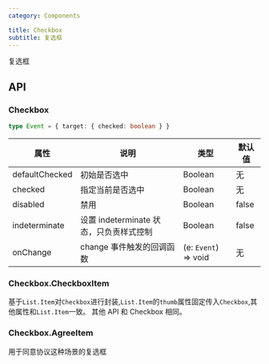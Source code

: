 ```yaml
---
category: Components

title: Checkbox
subtitle: 复选框
---
```


复选框

## API

### Checkbox

```ts
type Event = { target: { checked: boolean } }
```

属性 | 说明 | 类型 | 默认值
----|-----|------|------
| defaultChecked  |  初始是否选中  | Boolean   | 无  |
| checked         |   指定当前是否选中   | Boolean  | 无  |
| disabled        |   禁用      | Boolean |  false  |
| indeterminate   | 设置 indeterminate 状态，只负责样式控制 | Boolean | false |
| onChange        | change 事件触发的回调函数 | (e: `Event`) => void |   无  |

### Checkbox.CheckboxItem

基于`List.Item`对`Checkbox`进行封装,`List.Item`的`thumb`属性固定传入`Checkbox`,其他属性和`List.Item`一致。
其他 API 和 Checkbox 相同。

### Checkbox.AgreeItem

用于同意协议这种场景的复选框
